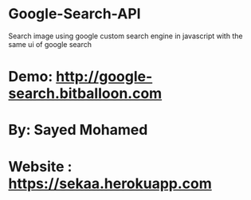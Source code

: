 # Google-Search-API

Search image using google custom search engine in javascript with the same ui of google search

# Demo: http://google-search.bitballoon.com

# By: Sayed Mohamed

# Website : https://sekaa.herokuapp.com
